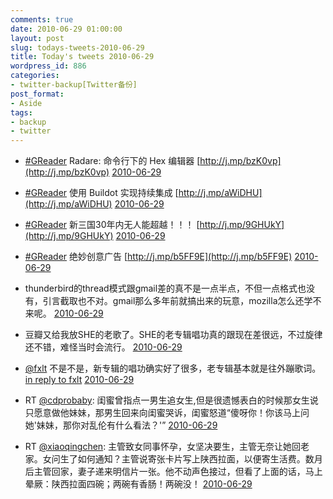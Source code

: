 ```yaml
---
comments: true
date: 2010-06-29 01:00:00
layout: post
slug: todays-tweets-2010-06-29
title: Today's tweets 2010-06-29
wordpress_id: 886
categories:
- twitter-backup[Twitter备份]
post_format:
- Aside
tags:
- backup
- twitter
---
```





  * [#GReader](http://search.twitter.com/search?q=%23GReader) Radare: 命令行下的 Hex 编辑器 [http://j.mp/bzK0vp](http://j.mp/bzK0vp) [2010-06-29](http://twitter.com/gfrog/statuses/17292728715)





  * [#GReader](http://search.twitter.com/search?q=%23GReader) 使用 Buildot 实现持续集成 [http://j.mp/aWiDHU](http://j.mp/aWiDHU) [2010-06-29](http://twitter.com/gfrog/statuses/17293383158)





  * [#GReader](http://search.twitter.com/search?q=%23GReader) 新三国30年内无人能超越！！！ [http://j.mp/9GHUkY](http://j.mp/9GHUkY) [2010-06-29](http://twitter.com/gfrog/statuses/17293922840)





  * [#GReader](http://search.twitter.com/search?q=%23GReader) 绝妙创意广告 [http://j.mp/b5FF9E](http://j.mp/b5FF9E) [2010-06-29](http://twitter.com/gfrog/statuses/17295258556)





  * thunderbird的thread模式跟gmail差的真不是一点半点，不但一点格式也没有，引言截取也不对。gmail那么多年前就搞出来的玩意，mozilla怎么还学不来呢。 [2010-06-29](http://twitter.com/gfrog/statuses/17312242776)





  * 豆瓣又给我放SHE的老歌了。SHE的老专辑唱功真的跟现在差很远，不过旋律还不错，难怪当时会流行。 [2010-06-29](http://twitter.com/gfrog/statuses/17313945248)





  * [@fxlt](http://twitter.com/fxlt) 不是不是，新专辑的唱功确实好了很多，老专辑基本就是往外蹦歌词。 [in reply to fxlt](http://twitter.com/fxlt/statuses/17314065459) [2010-06-29](http://twitter.com/gfrog/statuses/17314286365)





  * RT [@cdprobaby](http://twitter.com/cdprobaby): 闺蜜曾指点一男生追女生,但是很遗憾表白的时候那女生说只愿意做他妹妹，那男生回来向闺蜜哭诉，闺蜜怒道“傻呀你！你该马上问她'妹妹，那你对乱伦有什么看法？'” [2010-06-29](http://twitter.com/gfrog/statuses/17314742463)





  * RT [@xiaoqingchen](http://twitter.com/xiaoqingchen): 主管致女同事怀孕，女坚决要生，主管无奈让她回老家。女问生了如何通知？主管说寄张卡片写上陕西拉面，以便寄生活费。数月后主管回家，妻子递来明信片一张。他不动声色接过，但看了上面的话，马上晕厥：陕西拉面四碗；两碗有香肠！两碗没！ [2010-06-29](http://twitter.com/gfrog/statuses/17320219573)





